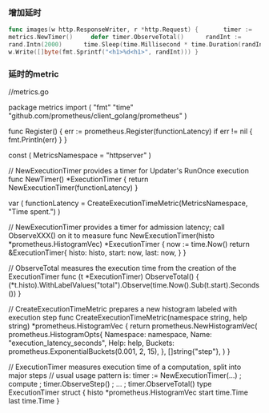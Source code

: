 ### 增加延时
```go
func images(w http.ResponseWriter, r *http.Request) {       timer :=
metrics.NewTimer()     defer timer.ObserveTotal()      randInt :=
rand.Intn(2000)      time.Sleep(time.Millisecond * time.Duration(randInt))
w.Write([]byte(fmt.Sprintf("<h1>%d<h1>", randInt))) }

```


### 延时的metric
//metrics.go

package metrics
import (
	"fmt"
	"time"
	"github.com/prometheus/client_golang/prometheus"
)

func Register() {
	err := prometheus.Register(functionLatency)
	if err != nil {
		fmt.Println(err)
	}
}

const (
	MetricsNamespace = "httpserver"
)

// NewExecutionTimer provides a timer for Updater's RunOnce execution
func NewTimer() *ExecutionTimer {
	return NewExecutionTimer(functionLatency)
}

var (
	functionLatency = CreateExecutionTimeMetric(MetricsNamespace,
		"Time spent.")
)

// NewExecutionTimer provides a timer for admission latency; call ObserveXXX() on it to measure
func NewExecutionTimer(histo *prometheus.HistogramVec) *ExecutionTimer {
	now := time.Now()
	return &ExecutionTimer{
		histo: histo,
		start: now,
		last:  now,
	}
}

// ObserveTotal measures the execution time from the creation of the ExecutionTimer
func (t *ExecutionTimer) ObserveTotal() {
	(*t.histo).WithLabelValues("total").Observe(time.Now().Sub(t.start).Seconds())
}

// CreateExecutionTimeMetric prepares a new histogram labeled with execution step
func CreateExecutionTimeMetric(namespace string, help string) *prometheus.HistogramVec {
	return prometheus.NewHistogramVec(
		prometheus.HistogramOpts{
			Namespace: namespace,
			Name:      "execution_latency_seconds",
			Help:      help,
			Buckets:   prometheus.ExponentialBuckets(0.001, 2, 15),
		}, []string{"step"},
	)
}

// ExecutionTimer measures execution time of a computation, split into major steps
// usual usage pattern is: timer := NewExecutionTimer(...) ; compute ; timer.ObserveStep() ; ... ; timer.ObserveTotal()
type ExecutionTimer struct {
	histo *prometheus.HistogramVec
	start time.Time
	last  time.Time
}

